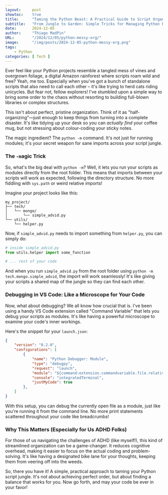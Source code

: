 ```yaml
---
layout:     post 
showtoc:    true
title:      "Taming the Python Beast: A Practical Guide to Script Organization"
subtitle:   "From Jungle to Garden: Simple Tricks for Managing Python Projects Without the Complexity"
date:       2024-12-05
author:     "Thiago MadPin"
URL:        "/2024/12/05/python-messy-org/"
image:      "/img/posts/2024-12-05-python-messy-org.png"
tags:
    - Python
categories: [ Tech ]
---
```



Ever feel like your Python projects resemble a tangled mess of vines and overgrown foliage, a digital Amazon rainforest where scripts roam wild and free? Yeah, me too.  Especially when you've got a bunch of standalone scripts that also need to call each other – it's like trying to herd cats riding unicycles.  But fear not, fellow explorers! I've stumbled upon a simple way to bring some order to the chaos without resorting to building full-blown libraries or complex structures.

This isn't about perfect, pristine organization.  Think of it as "half-organizing"—just enough to keep things from turning into a complete disaster.  It's like tidying up your desk so you can *actually find* your coffee mug, but not stressing about colour-coding your sticky notes.

The magic ingredient?  The `python -m` command.  It's not just for running modules; it's your secret weapon for sane imports across your script jungle.

### The `-m`agic Trick

So, what's the big deal with `python -m`? Well, it lets you run your scripts as modules directly from the root folder. This means that imports between your scripts will work as expected, following the directory structure. No more fiddling with `sys.path` or weird relative imports!

Imagine your project looks like this:

```
my_project/
├── tech/
│   └── mongo/
│       └── simple_advid.py
└── utils/
    └── helper.py
```

Now, if `simple_advid.py` needs to import something from `helper.py`, you can simply do:

```python
# inside simple_advid.py
from utils.helper import some_function

# ... rest of your code
```

And when you run `simple_advid.py` from the root folder using `python -m tech.mongo.simple_advid`, the import will work seamlessly! It's like giving your scripts a shared map of the jungle so they can find each other.

### Debugging in VS Code: Like a Microscope for Your Code

Now, what about debugging? We all know how crucial that is. I've been using a handy VS Code extension called "Command Variable" that lets you debug your scripts as modules.  It's like having a powerful microscope to examine your code's inner workings.

Here's the snippet for your `launch.json`:

```json
{
    "version": "0.2.0",
    "configurations": [
        {
            "name": "Python Debugger: Module",
            "type": "debugpy",
            "request": "launch",
            "module": "${command:extension.commandvariable.file.relativeFileDotsNoExtension}",
            "console": "integratedTerminal",
            "justMyCode": true
        },
    ]
}
```

With this setup, you can debug the currently open file as a module, just like you're running it from the command line.  No more print statements scattered throughout your code like breadcrumbs!

### Why This Matters (Especially for Us ADHD Folks)

For those of us navigating the challenges of ADHD (like myself!), this kind of streamlined organization can be a game-changer. It reduces cognitive overhead, making it easier to focus on the actual coding and problem-solving. It's like having a designated bike lane for your thoughts, keeping them from veering off into the weeds.

So, there you have it! A simple, practical approach to taming your Python script jungle. It's not about achieving perfect order, but about finding a balance that works for you.  Now go forth, and may your code be ever in your favor!
